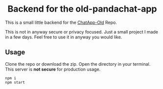 # <h1 style="text-align: center">Backend for the old-pandachat-app</h1>

This is a small little backend for the [ChatApp-Old](https://github.com/AbdullahBRashid/ChatApp-Old) Repo.


This is not in anyway secure or privacy focused. Just a small project I made in a few days. Feel free to use it in anyway you would like.

## Usage

Clone the repo or download the zip.
Open the directory in your terminal.
This server is **not secure** for production usage.

    npm i
    npm start
